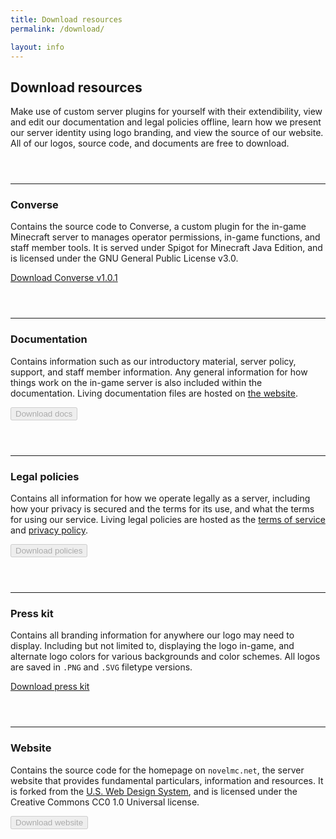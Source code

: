 ```yaml
---
title: Download resources
permalink: /download/

layout: info
---
```


## Download resources
Make use of custom server plugins for yourself with their extendibility, view and edit our documentation and legal policies offline, learn how we present our server identity using logo branding, and view the source of our website. All of our logos, source code, and documents are free to download.

<hr style="margin-top: 3.5rem;">

### Converse
Contains the source code to Converse, a custom plugin for the in-game Minecraft server to manages operator permissions, in-game functions, and staff member tools. It is served under Spigot for Minecraft Java Edition, and is licensed under the GNU General Public License v3.0.

<a class="usa-button usa-button" href="https://github.com/novelmc/converse/releases/tag/1.0.1">Download Converse v1.0.1</a>

<hr style="margin-top: 3.5rem;">

### Documentation
Contains information such as our introductory material, server policy, support, and staff member information. Any general information for how things work on the in-game server is also included within the documentation. Living documentation files are hosted on [the website](../docs/).

<!-- <a class="usa-button usa-button" href="https://novelmc.net/assets/docs.zip">Download docs</a> -->
<button class="usa-button" disabled>Download docs</button>

<hr style="margin-top: 3.5rem;">

### Legal policies
Contains all information for how we operate legally as a server, including how your privacy is secured and the terms for its use, and what the terms for using our service. Living legal policies are hosted as the [terms of service](../terms) and [privacy policy](../privacy).

<!-- <a class="usa-button usa-button" href="https://novelmc.net/assets/policies.zip">Download policies</a> -->

<button class="usa-button" disabled>Download policies</button>

<hr style="margin-top: 3.5rem;">

### Press kit
Contains all branding information for anywhere our logo may need to display. Including but not limited to, displaying the logo in-game, and alternate logo colors for various backgrounds and color schemes. All logos are saved in `.PNG` and `.SVG` filetype versions.

<a class="usa-button usa-button" href="https://novelmc.net/assets/img/presskit.zip">Download press kit</a>

<hr style="margin-top: 3.5rem;">

### Website
Contains the source code for the homepage on `novelmc.net`, the server website that provides fundamental particulars, information and resources. It is forked from the <a class="usa-external_link" href="https://designsystem.digital.gov/">U.S. Web Design System</a>, and is licensed under the Creative Commons CC0 1.0 Universal license.

<!-- <a class="usa-button usa-button" href="https://github.com/novelmc/website/releases/tag/1.0">Download website</a> -->
<button class="usa-button" disabled>Download website</button>

